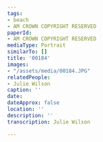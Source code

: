 ```yaml
---
tags:
- beach
- AM CROWN COPYRIGHT RESERVED
paperId:
- AM CROWN COPYRIGHT RESERVED
mediaType: Portrait
similarTo: []
title: '00184'
images:
- "/assets/media/00184.JPG"
relatedPeople:
- Julie Wilson
caption: ''
date: 
dateApprox: false
location: ''
description: ''
transcription: Julie Wilson

---
```

